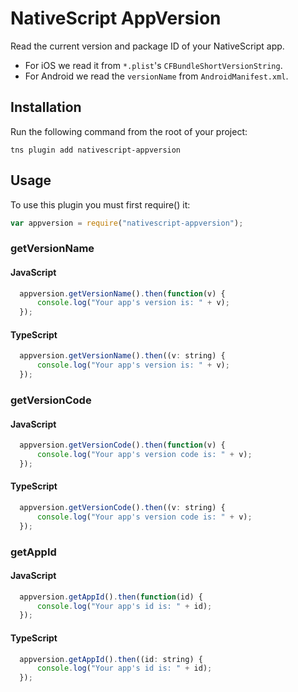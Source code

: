 # NativeScript AppVersion

Read the current version and package ID of your NativeScript app.

* For iOS we read it from `*.plist`'s `CFBundleShortVersionString`.
* For Android we read the `versionName` from `AndroidManifest.xml`.

## Installation
Run the following command from the root of your project:

```
tns plugin add nativescript-appversion
```

## Usage

To use this plugin you must first require() it:

```js
var appversion = require("nativescript-appversion");
```

### getVersionName

#### JavaScript
```js
  appversion.getVersionName().then(function(v) {
      console.log("Your app's version is: " + v);
  });
```

#### TypeScript
```js
  appversion.getVersionName().then((v: string) {
      console.log("Your app's version is: " + v);
  });
```

### getVersionCode

#### JavaScript
```js
  appversion.getVersionCode().then(function(v) {
      console.log("Your app's version code is: " + v);
  });
```

#### TypeScript
```js
  appversion.getVersionCode().then((v: string) {
      console.log("Your app's version code is: " + v);
  });
```

### getAppId

#### JavaScript
```js
  appversion.getAppId().then(function(id) {
      console.log("Your app's id is: " + id);
  });
```

#### TypeScript
```js
  appversion.getAppId().then((id: string) {
      console.log("Your app's id is: " + id);
  });
```
